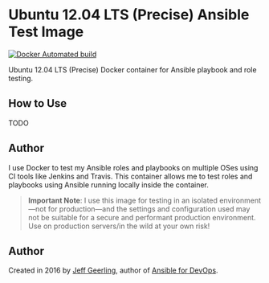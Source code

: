 # Ubuntu 12.04 LTS (Precise) Ansible Test Image

[![Docker Automated build](https://img.shields.io/docker/automated/geerlingguy/docker-ubuntu1204-ansible.svg?maxAge=2592000)](https://hub.docker.com/r/geerlingguy/docker-ubuntu1204-ansible/)

Ubuntu 12.04 LTS (Precise) Docker container for Ansible playbook and role testing.

## How to Use

TODO

## Author

I use Docker to test my Ansible roles and playbooks on multiple OSes using CI tools like Jenkins and Travis. This container allows me to test roles and playbooks using Ansible running locally inside the container.

> **Important Note**: I use this image for testing in an isolated environment—not for production—and the settings and configuration used may not be suitable for a secure and performant production environment. Use on production servers/in the wild at your own risk!

## Author

Created in 2016 by [Jeff Geerling](http://jeffgeerling.com/), author of [Ansible for DevOps](https://www.ansiblefordevops.com/).
